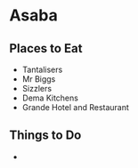 # Asaba

## Places to Eat
- Tantalisers
- Mr Biggs
- Sizzlers
- Dema Kitchens
- Grande Hotel and Restaurant


## Things to Do
-
